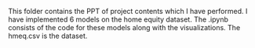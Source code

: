 This folder contains the PPT of project contents which I have performed.
I have implemented 6 models on the home equity dataset.
The .ipynb consists of the code for these models along with the visualizations.
The hmeq.csv is the dataset.
